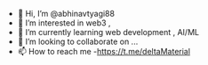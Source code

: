 - 👋 Hi, I’m @abhinavtyagi88
- 👀 I’m interested in web3 ,
- 🌱 I’m currently learning web development , AI/ML
- 💞️ I’m looking to collaborate on ...
- 📫 How to reach me -https://t.me/deltaMaterial

<!---
abhinavtyagi88/abhinavtyagi88 is a ✨ special ✨ repository because its `README.md` (this file) appears on your GitHub profile.
You can click the Preview link to take a look at your changes.
--->
